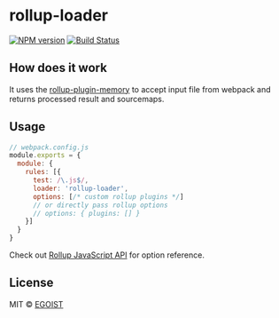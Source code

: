 # rollup-loader

[![NPM version](https://img.shields.io/npm/v/rollup-loader.svg?style=flat)](https://npmjs.com/package/rollup-loader) [![Build Status](https://img.shields.io/circleci/project/egoist/rollup-loader/master.svg?style=flat)](https://circleci.com/gh/egoist/rollup-loader)

## How does it work

It uses the [rollup-plugin-memory](https://github.com/TrySound/rollup-plugin-memory) to accept input file from webpack and returns processed result and sourcemaps.

## Usage

```js
// webpack.config.js
module.exports = {
  module: {
    rules: [{
      test: /\.js$/,
      loader: 'rollup-loader',
      options: [/* custom rollup plugins */]
      // or directly pass rollup options
      // options: { plugins: [] }
    }]
  }
}
```

Check out [Rollup JavaScript API](https://github.com/rollup/rollup/wiki/JavaScript-API) for option reference.

## License

MIT &copy; [EGOIST](https://github.com/egoist)
